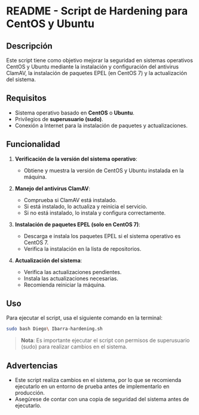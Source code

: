 # README - Script de Hardening para CentOS y Ubuntu

## Descripción
Este script tiene como objetivo mejorar la seguridad en sistemas operativos CentOS y Ubuntu mediante la instalación y configuración del antivirus ClamAV,
la instalación de paquetes EPEL (en CentOS 7) y la actualización del sistema.

## Requisitos
- Sistema operativo basado en **CentOS** o **Ubuntu**.
- Privilegios de **superusuario (sudo)**.
- Conexión a Internet para la instalación de paquetes y actualizaciones.

## Funcionalidad
1. **Verificación de la versión del sistema operativo**:
   - Obtiene y muestra la versión de CentOS y Ubuntu instalada en la máquina.

2. **Manejo del antivirus ClamAV**:
   - Comprueba si ClamAV está instalado.
   - Si está instalado, lo actualiza y reinicia el servicio.
   - Si no está instalado, lo instala y configura correctamente.

3. **Instalación de paquetes EPEL (solo en CentOS 7)**:
   - Descarga e instala los paquetes EPEL si el sistema operativo es CentOS 7.
   - Verifica la instalación en la lista de repositorios.

4. **Actualización del sistema**:
   - Verifica las actualizaciones pendientes.
   - Instala las actualizaciones necesarias.
   - Recomienda reiniciar la máquina.

## Uso
Para ejecutar el script, usa el siguiente comando en la terminal:
```bash
sudo bash Diego\ Ibarra-hardening.sh
```
> **Nota**: Es importante ejecutar el script con permisos de superusuario (sudo) para realizar cambios en el sistema.

## Advertencias
- Este script realiza cambios en el sistema, por lo que se recomienda ejecutarlo en un entorno de prueba antes de implementarlo en producción.
- Asegúrese de contar con una copia de seguridad del sistema antes de ejecutarlo.
